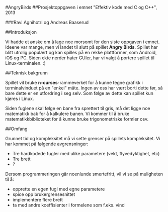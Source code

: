 #AngryBirds
##Prosjektoppgaven i emnet "Effektiv kode med C og C++", 2013

###Ravi Agnihotri og Andreas Baaserud

##Introduksjon

Vi hadde et ønske om å lage noe morsomt for den siste oppgaven i emnet. Ideene var mange, men vi landet til slutt på
spillet **Angry Birds**. Spillet har blitt utrolig populært og kan spilles på en rekke plattformer, som Android, iOS og PC.
Siden ekte nerder hater GUIer, har vi valgt å portere spillet til Linux-terminalen. :)

##Teknisk bakgrunn

Spillet vil bruke **n-curses**-rammeverket for å kunne tegne grafikk i terminalvinduet på en "enkel" måte. Ingen av oss
har vært borti dette før, så bare dette er en utfordring i seg selv. Som følge av dette kan spillet kun kjøres i Linux.

Siden fuglene skal følge en bane fra sprettert til gris, må det ligge noe matematikk bak for å kalkulere banen. Vi kommer til 
å bruke matematikkbiblioteket for å kunne bruke trigonometriske formler osv.

##Omfang

Grunnet tid og kompleksitet må vi sette grenser på spillets kompleksitet. Vi har kommet på følgende avgrensninger:
- Tre hardkodede fugler med ulike parametere (vekt, flyvedyktighet, etc)
- Tre brett
- ?

Dersom programmeringen går noenlunde smertefritt, vil vi se på muligheten til å:
- opprette en egen fugl med egne parametere
- spice opp brukergrensesnittet
- implementere flere brett
- ta med andre koeffisienter i formelene som f.eks. vind





